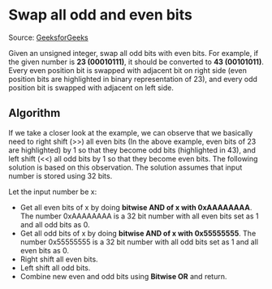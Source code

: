 # Swap all odd and even bits

Source: [GeeksforGeeks](https://www.geeksforgeeks.org/swap-all-odd-and-even-bits/amp/)

Given an unsigned integer, swap all odd bits with even bits. For example, if the given number is **23 (00010111)**, it should be converted to **43 (00101011)**. Every even position bit is swapped with adjacent bit on right side (even position bits are highlighted in binary representation of 23), and every odd position bit is swapped with adjacent on left side.

## Algorithm

If we take a closer look at the example, we can observe that we basically need to right shift (>>) all even bits (In the above example, even bits of 23 are highlighted) by 1 so that they become odd bits (highlighted in 43), and left shift (<<) all odd bits by 1 so that they become even bits. The following solution is based on this observation. The solution assumes that input number is stored using 32 bits.

Let the input number be x:

* Get all even bits of x by doing **bitwise AND of x with 0xAAAAAAAA**. The number 0xAAAAAAAA is a 32 bit number with all even bits set as 1 and all odd bits as 0.
* Get all odd bits of x by doing **bitwise AND of x with 0x55555555**. The number 0x55555555 is a 32 bit number with all odd bits set as 1 and all even bits as 0.
* Right shift all even bits.
* Left shift all odd bits.
* Combine new even and odd bits using **Bitwise OR** and return.
